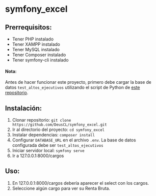 # symfony_excel

## Prerrequisitos:
- Tener PHP instalado
- Tener XAMPP instalado
- Tener MySQL instalado
- Tener Composer instalado
- Tener symfony-cli instalado
#### Nota:
Antes de hacer funcionar este proyecto, primero debe cargar la base de datos `test_altos_ejecutivos` utilizando el script de Python de [este repositorio](https://github.com/DeusCL/pyexcel).


## Instalación:
1) Clonar repositorio: `git clone https://github.com/DeusCL/symfony_excel.git`
2) Ir al directorio del proyecto: `cd symfony_excel`
3) Instalar dependencias: `composer install`
4) Configurar `DATABASE_URL` en el archivo `.env`. La base de datos configurada debe ser `test_altos_ejecutivos`
5) Iniciar servidor local: `symfony serve`
6) Ir a 127.0.0.1:8000/cargos


## Uso:
1) En 127.0.0.1:8000/cargos debería aparecer el select con los cargos.
2) Seleccione algún cargo para ver su Renta Bruta.

